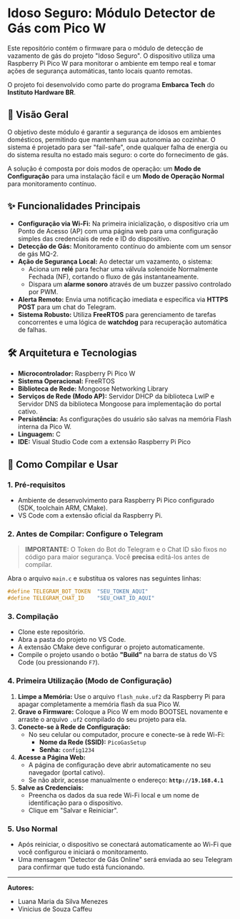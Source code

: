 # Idoso Seguro: Módulo Detector de Gás com Pico W

Este repositório contém o firmware para o módulo de detecção de vazamento de gás do projeto "Idoso Seguro". O dispositivo utiliza uma Raspberry Pi Pico W para monitorar o ambiente em tempo real e tomar ações de segurança automáticas, tanto locais quanto remotas.

O projeto foi desenvolvido como parte do programa **Embarca Tech** do **Instituto Hardware BR**.

## 🎯 Visão Geral

O objetivo deste módulo é garantir a segurança de idosos em ambientes domésticos, permitindo que mantenham sua autonomia ao cozinhar. O sistema é projetado para ser "fail-safe", onde qualquer falha de energia ou do sistema resulta no estado mais seguro: o corte do fornecimento de gás.

A solução é composta por dois modos de operação: um **Modo de Configuração** para uma instalação fácil e um **Modo de Operação Normal** para monitoramento contínuo.

## ✨ Funcionalidades Principais

* **Configuração via Wi-Fi:** Na primeira inicialização, o dispositivo cria um Ponto de Acesso (AP) com uma página web para uma configuração simples das credenciais de rede e ID do dispositivo.
* **Detecção de Gás:** Monitoramento contínuo do ambiente com um sensor de gás MQ-2.
* **Ação de Segurança Local:** Ao detectar um vazamento, o sistema:
    * Aciona um **relé** para fechar uma válvula solenoide Normalmente Fechada (NF), cortando o fluxo de gás instantaneamente.
    * Dispara um **alarme sonoro** através de um buzzer passivo controlado por PWM.
* **Alerta Remoto:** Envia uma notificação imediata e específica via **HTTPS POST** para um chat do Telegram.
* **Sistema Robusto:** Utiliza **FreeRTOS** para gerenciamento de tarefas concorrentes e uma lógica de **watchdog** para recuperação automática de falhas.

## 🛠️ Arquitetura e Tecnologias

* **Microcontrolador:** Raspberry Pi Pico W
* **Sistema Operacional:** FreeRTOS
* **Biblioteca de Rede:** Mongoose Networking Library
* **Serviços de Rede (Modo AP):** Servidor DHCP da biblioteca LwIP e Servidor DNS da biblioteca Mongoose para implementação do portal cativo.
* **Persistência:** As configurações do usuário são salvas na memória Flash interna da Pico W.
* **Linguagem:** C
* **IDE:** Visual Studio Code com a extensão Raspberry Pi Pico

## 🚀 Como Compilar e Usar

### 1. Pré-requisitos
* Ambiente de desenvolvimento para Raspberry Pi Pico configurado (SDK, toolchain ARM, CMake).
* VS Code com a extensão oficial da Raspberry Pi.

### 2. Antes de Compilar: Configure o Telegram
> **IMPORTANTE:** O Token do Bot do Telegram e o Chat ID são fixos no código para maior segurança. Você **precisa** editá-los antes de compilar.

Abra o arquivo `main.c` e substitua os valores nas seguintes linhas:
```c
#define TELEGRAM_BOT_TOKEN  "SEU_TOKEN_AQUI"
#define TELEGRAM_CHAT_ID    "SEU_CHAT_ID_AQUI"
```

### 3. Compilação
* Clone este repositório.
* Abra a pasta do projeto no VS Code.
* A extensão CMake deve configurar o projeto automaticamente.
* Compile o projeto usando o botão **"Build"** na barra de status do VS Code (ou pressionando `F7`).

### 4. Primeira Utilização (Modo de Configuração)
1.  **Limpe a Memória:** Use o arquivo `flash_nuke.uf2` da Raspberry Pi para apagar completamente a memória flash da sua Pico W.
2.  **Grave o Firmware:** Coloque a Pico W em modo BOOTSEL novamente e arraste o arquivo `.uf2` compilado do seu projeto para ela.
3.  **Conecte-se à Rede de Configuração:**
    * No seu celular ou computador, procure e conecte-se à rede Wi-Fi:
        * **Nome da Rede (SSID):** `PicoGasSetup`
        * **Senha:** `config1234`
4.  **Acesse a Página Web:**
    * A página de configuração deve abrir automaticamente no seu navegador (portal cativo).
    * Se não abrir, acesse manualmente o endereço: **`http://19.168.4.1`**
5.  **Salve as Credenciais:**
    * Preencha os dados da sua rede Wi-Fi local e um nome de identificação para o dispositivo.
    * Clique em "Salvar e Reiniciar".

### 5. Uso Normal
* Após reiniciar, o dispositivo se conectará automaticamente ao Wi-Fi que você configurou e iniciará o monitoramento.
* Uma mensagem "Detector de Gás Online" será enviada ao seu Telegram para confirmar que tudo está funcionando.

---
**Autores:**
* Luana Maria da Silva Menezes
* Vinicius de Souza Caffeu
